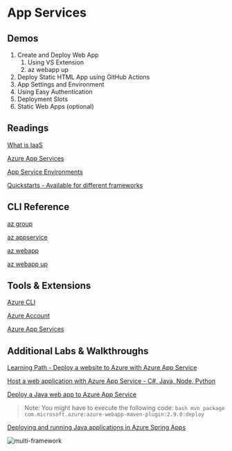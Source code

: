 # App Services

## Demos

1. Create and Deploy Web App
    1. Using VS Extension
    2. az webapp up
2. Deploy Static HTML App using GitHub Actions
3. App Settings and Environment
4. Using Easy Authentication
5. Deployment Slots
6. Static Web Apps (optional)

## Readings

[What is IaaS](https://azure.microsoft.com/en-us/overview/what-is-azure/iaas/#products)

[Azure App Services](https://docs.microsoft.com/en-us/azure/app-service/)

[App Service Environments](https://docs.microsoft.com/en-us/azure/app-service/environment/intro)

[Quickstarts - Available for different frameworks](https://docs.microsoft.com/en-us/azure/app-service/quickstart-java?tabs=javase&pivots=platform-linux)

## CLI Reference

[az group](https://docs.microsoft.com/en-us/cli/azure/group?view=azure-cli-latest)

[az appservice](https://docs.microsoft.com/en-us/cli/azure/appservice?view=azure-cli-latest)

[az webapp](https://docs.microsoft.com/en-us/cli/azure/webapp?view=azure-cli-latest)

[az webapp up](https://docs.microsoft.com/en-us/cli/azure/webapp?view=azure-cli-latest#az_webapp_up)

## Tools & Extensions

[Azure CLI](https://marketplace.visualstudio.com/items?itemName=ms-vscode.azurecli)

[Azure Account](https://marketplace.visualstudio.com/items?itemName=ms-vscode.azure-account)

[Azure App Services](https://marketplace.visualstudio.com/items?itemName=ms-azuretools.vscode-azureappservice)

## Additional Labs & Walkthroughs

[Learning Path - Deploy a website to Azure with Azure App Service](https://docs.microsoft.com/en-us/learn/paths/deploy-a-website-with-azure-app-service/)

[Host a web application with Azure App Service - C#, Java, Node, Python](https://docs.microsoft.com/en-us/learn/modules/host-a-web-app-with-azure-app-service/)

[Deploy a Java web app to Azure App Service](https://docs.microsoft.com/en-us/learn/modules/create-java-webapp-to-app-service-linux/?WT.mc_id=java-11777-judubois&source=learn)

>Note: You might have to execute the following code:
    ```bash
        mvn package com.microsoft.azure:azure-webapp-maven-plugin:2.9.0:deploy
    ```

[Deploying and running Java applications in Azure Spring Apps](https://learn.microsoft.com/en-us/training/paths/deploy-run-java-applications-azure-spring-apps/)

![multi-framework](_images/multi-framework.png)

